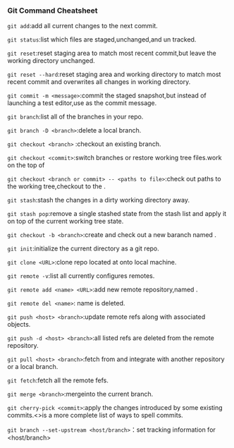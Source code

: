 ### Git Command Cheatsheet



`git add`:add all current changes to the next commit.

`git status`:list which files are staged,unchanged,and un tracked.

`git reset`:reset staging area to match most recent commit,but leave the working directory unchanged.

`git reset --hard`:reset staging area and working directory to match most recent commit and overwrites all changes in working directory.

`git commit -m <message>`:commit the staged snapshot,but instead of launching a test editor,use <message>as the commit message.

`git branch`:list all of the branches in your repo.

`git branch -D <branch>`:delete a local branch.

`git checkout <branch>` :checkout an existing branch.

`git checkout <commit>`:switch branches or restore working tree files.work on the top of <commit>

`git checkout <branch or commit> -- <paths to file>`:check out paths to the working tree,checkout to the <branch or commit>. 

`git stash`:stash the changes in a dirty working directory away.

`git stash pop`:remove a single stashed state from the stash list and apply it on top of the current working tree state.

`git checkout -b <branch>`:create and check out a new baranch named <branch>.

`git init`:initialize the current directory as a git repo.

`git clone <URL>`:clone repo located at <URL> onto local machine.

`git remote -v`:list all currently configures remotes.

`git remote add <name> <URL>`:add new remote repository,named <name>.

`git remote del <name>`: name is deleted. 

`git push <host> <branch>`:update remote refs along with associated objects.

`git push -d <host> <branch>`:all listed refs are deleted from the remote repository.

`git pull <host> <branch>`:fetch from and integrate with another repository or a local branch.

`git fetch`:fetch all the remote fefs.

`git merge <branch>`:merge<branch>into the current branch.

`git cherry-pick <commit>`:apply the changes introduced by some existing commits.<>is a more complete list of ways to spell commits.

`git branch --set-upstream <host/branch>`：set tracking information for <host/branch>

